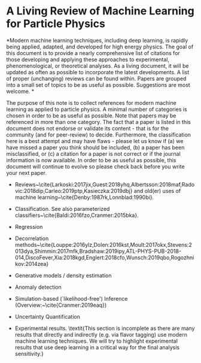 #  **A Living Review of Machine Learning for Particle Physics**

*Modern machine learning techniques, including deep learning, is rapidly being applied, adapted, and developed for high energy physics.  The goal of this document is to provide a nearly comprehensive list of citations for those developing and applying these approaches to experimental, phenomenological, or theoretical analyses.  As a living document, it will be updated as often as possible to incorporate the latest developments.  A list of proper (unchanging) reviews can be found within.  Papers are grouped into a small set of topics to be as useful as possible.  Suggestions are most welcome. *

The purpose of this note is to collect references for modern machine learning as applied to particle physics.  A minimal number of categories is chosen in order to be as useful as possible.  Note that papers may be referenced in more than one category.  The fact that a paper is listed in this document does not endorse or validate its content - that is for the community (and for peer-review) to decide.  Furthermore, the classification here is a best attempt and may have flaws - please let us know if (a) we have missed a paper you think should be included, (b) a paper has been misclassified, or (c) a citation for a paper is not correct or if the journal information is now available.  In order to be as useful as possible, this document will continue to evolve so please check back before you write your next paper.

*  Reviews~\cite{Larkoski:2017jix,Guest:2018yhq,Albertsson:2018maf,Radovic:2018dip,Carleo:2019ptp,Kasieczka:2019dbj} and old(er) uses of machine learning~\cite{Denby:1987rk,Lonnblad:1990bi}.

*  Classification.  See also parameterized classifiers~\cite{Baldi:2016fzo,Cranmer:2015bka}.

*  Regression

*  Decorrelation methods~\cite{Louppe:2016ylz,Dolen:2016kst,Moult:2017okx,Stevens:2013dya,Shimmin:2017mfk,Bradshaw:2019ipy,ATL-PHYS-PUB-2018-014,DiscoFever,Xia:2018kgd,Englert:2018cfo,Wunsch:2019qbo,Rogozhnikov:2014zea}

*  Generative models / density estimation

*  Anomaly detection

*  Simulation-based (`likelihood-free') Inference (Overview:~\cite{Cranmer:2019eaq})

*  Uncertainty Quantification

*  Experimental results. \textit{This section is incomplete as there are many results that directly and indirectly (e.g. via flavor tagging) use modern machine learning techniques.  We will try to highlight experimental results that use deep learning in a critical way for the final analysis sensitivity.}

